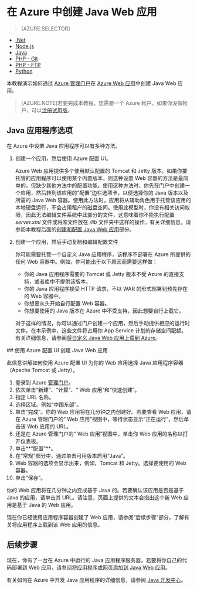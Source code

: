 <properties
    pageTitle="在 Azure 中创建 Java Web 应用 | Azure"
    description="本教程演示了如何将 Java Web 应用部署到 Azure Web 应用。"
    services="app-service\web"
    documentationCenter="java"
    authors="rmcmurray"
    manager="wpickett"
    editor="jimbe"/>
<tags
    ms.service="web-sites"
    ms.date="01/09/2016"
    wacn.date="03/03/2016"/>

# 在 Azure 中创建 Java Web 应用

> [AZURE.SELECTOR]
- [.Net](/documentation/articles/web-sites-dotnet-get-started)
- [Node.js](/documentation/articles/web-sites-nodejs-develop-deploy-mac)
- [Java](/documentation/articles/web-sites-java-get-started)
- [PHP - Git](/documentation/articles/web-sites-php-mysql-deploy-use-git)
- [PHP - FTP](/documentation/articles/web-sites-php-mysql-deploy-use-ftp)
- [Python](/documentation/articles/web-sites-python-ptvs-django-mysql)

本教程演示如何通过 [Azure 管理门户](https://manage.windowsazure.cn)在 [Azure Web 应用](/documentation/services/web-sites/)中创建 Java Web 应用。

> [AZURE.NOTE]若要完成本教程，您需要一个 Azure 帐户。如果你没有帐户，可以[注册试用版][]。
> 

## Java 应用程序选项

在 Azure 中设置 Java 应用程序可以有多种方法。

1. 创建一个应用，然后使用 Azure 配置 UI。

    Azure Web 应用提供多个使用默认配置的 Tomcat 和 Jetty 版本。如果你要托管的应用程序可以使用某个内置版本，则这种设置 Web 容器的方法是最简单的，但缺少其他方法中的配置功能。使用这种方法时，你先在门户中创建一个应用，然后转到该应用的“配置”边栏选项卡，以便选择你的 Java 版本以及所需的 Java Web 容器。使用此方法时，应用将从辅助角色用于托管该应用的本地硬盘运行，不会占用租户的磁盘空间。使用此模型时，你没有相关访问权限，因此无法编辑文件系统中此部分的文件，这意味着你不能执行配置 *server.xml* 文件或将库文件放在 */lib* 文件夹中这样的操作。有关详细信息，请参阅本教程后面的[创建和配置 Java Web 应用](#appsettings)部分。
  
3. 创建一个应用，然后手动复制和编辑配置文件

    你可能需要托管一个自定义 Java 应用程序，该程序不部署在 Azure 所提供的任何 Web 容器中。例如，你可能出于以下原因而需要这样做：
    
    * 你的 Java 应用程序需要的 Tomcat 或 Jetty 版本不受 Azure 的直接支持，或者库中不提供该版本。
    * 你的 Java 应用程序接受 HTTP 请求，不以 WAR 的形式部署到预先存在的 Web 容器中。
    * 你想要从头开始自行配置 Web 容器。 
    * 你想要使用的 Java 版本在 Azure 中不受支持，因此想要自行上载它。

    对于这样的情况，你可以通过门户创建一个应用，然后手动提供相应的运行时文件。在本示例中，这些文件将占用你 App Service 计划的存储空间配额。有关详细信息，请参阅[将自定义 Java Web 应用上载到 Azure](/documentation/articles/web-sites-java-custom-upload/)。

##<a name="appsettings"></a> 使用 Azure 配置 UI 创建 Java Web 应用

此信息讲解如何使用 Azure 配置 UI 为你的 Web 应用选择 Java 应用程序容器（Apache Tomcat 或 Jetty）。

1. 登录到 Azure [管理门户](https://manage.windowsazure.cn/)。
2. 依次单击“新建”、“计算”、“ Web 应用”和“快速创建”。
3. 指定 URL 名称。
4. 选择区域。例如“中国东部”。
5. 单击“完成”。你的 Web 应用将在几分钟之内创建好。若要查看 Web 应用，请在 Azure 管理门户的“ Web 应用”视图中，等待状态显示“正在运行”，然后单击该 Web 应用的 URL。
6. 还是在 Azure 管理门户的“ Web 应用”视图中，单击你 Web 应用的名称以打开仪表板。
7. 单击**“配置”**。
8. 在“常规”部分中，通过单击可用版本启用“Java”。
9. Web 容器的选项会显示出来，例如，Tomcat 和 Jetty。选择要使用的 Web 容器。 
10. 单击“保存”。 

你的 Web 应用将在几分钟之内变成基于 Java 的。若要确认该应用是否是基于 Java 的应用，请单击其 URL。请注意，页面上提供的文本会指出这个新 Web 应用是基于 Java 的 Web 应用。

现在你已经使用应用程序容器创建了 Web 应用，请参阅“后续步骤”部分，了解有关将应用程序上载到该 Web 应用的信息。

## 后续步骤

现在，你有了一台在 Azure 中运行的 Java 应用程序服务器。若要将你自己的代码部署到 Web 应用，请参阅[将应用程序或网页添加到 Java Web 应用](/documentation/articles/web-sites-java-add-app)。

有关如何在 Azure 中开发 Java 应用程序的详细信息，请参阅 [Java 开发中心](/develop/java/)。

<!-- External Links -->
[activate your MSDN subscriber benefits]: /pricing/1rmb-trial/
[注册试用版]: /pricing/1rmb-trial/

[Try Azure Websites]: https://tryappservice.azure.com/

<!---HONumber=Mooncake_1207_2015--><!--HONumber=Mar16_HO4-->
